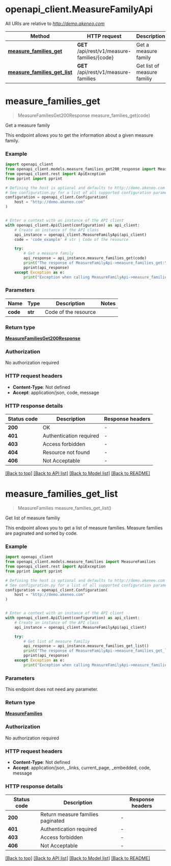 # openapi_client.MeasureFamilyApi

All URIs are relative to *http://demo.akeneo.com*

Method | HTTP request | Description
------------- | ------------- | -------------
[**measure_families_get**](MeasureFamilyApi.md#measure_families_get) | **GET** /api/rest/v1/measure-families/{code} | Get a measure family
[**measure_families_get_list**](MeasureFamilyApi.md#measure_families_get_list) | **GET** /api/rest/v1/measure-families | Get list of measure familiy


# **measure_families_get**
> MeasureFamiliesGet200Response measure_families_get(code)

Get a measure family

This endpoint allows you to get the information about a given measure family.

### Example


```python
import openapi_client
from openapi_client.models.measure_families_get200_response import MeasureFamiliesGet200Response
from openapi_client.rest import ApiException
from pprint import pprint

# Defining the host is optional and defaults to http://demo.akeneo.com
# See configuration.py for a list of all supported configuration parameters.
configuration = openapi_client.Configuration(
    host = "http://demo.akeneo.com"
)


# Enter a context with an instance of the API client
with openapi_client.ApiClient(configuration) as api_client:
    # Create an instance of the API class
    api_instance = openapi_client.MeasureFamilyApi(api_client)
    code = 'code_example' # str | Code of the resource

    try:
        # Get a measure family
        api_response = api_instance.measure_families_get(code)
        print("The response of MeasureFamilyApi->measure_families_get:\n")
        pprint(api_response)
    except Exception as e:
        print("Exception when calling MeasureFamilyApi->measure_families_get: %s\n" % e)
```



### Parameters


Name | Type | Description  | Notes
------------- | ------------- | ------------- | -------------
 **code** | **str**| Code of the resource | 

### Return type

[**MeasureFamiliesGet200Response**](MeasureFamiliesGet200Response.md)

### Authorization

No authorization required

### HTTP request headers

 - **Content-Type**: Not defined
 - **Accept**: application/json, code, message

### HTTP response details

| Status code | Description | Response headers |
|-------------|-------------|------------------|
**200** | OK |  -  |
**401** | Authentication required |  -  |
**403** | Access forbidden |  -  |
**404** | Resource not found |  -  |
**406** | Not Acceptable |  -  |

[[Back to top]](#) [[Back to API list]](../README.md#documentation-for-api-endpoints) [[Back to Model list]](../README.md#documentation-for-models) [[Back to README]](../README.md)

# **measure_families_get_list**
> MeasureFamilies measure_families_get_list()

Get list of measure familiy

This endpoint allows you to get a list of measure families. Measure families are paginated and sorted by code.

### Example


```python
import openapi_client
from openapi_client.models.measure_families import MeasureFamilies
from openapi_client.rest import ApiException
from pprint import pprint

# Defining the host is optional and defaults to http://demo.akeneo.com
# See configuration.py for a list of all supported configuration parameters.
configuration = openapi_client.Configuration(
    host = "http://demo.akeneo.com"
)


# Enter a context with an instance of the API client
with openapi_client.ApiClient(configuration) as api_client:
    # Create an instance of the API class
    api_instance = openapi_client.MeasureFamilyApi(api_client)

    try:
        # Get list of measure familiy
        api_response = api_instance.measure_families_get_list()
        print("The response of MeasureFamilyApi->measure_families_get_list:\n")
        pprint(api_response)
    except Exception as e:
        print("Exception when calling MeasureFamilyApi->measure_families_get_list: %s\n" % e)
```



### Parameters

This endpoint does not need any parameter.

### Return type

[**MeasureFamilies**](MeasureFamilies.md)

### Authorization

No authorization required

### HTTP request headers

 - **Content-Type**: Not defined
 - **Accept**: application/json, _links, current_page, _embedded, code, message

### HTTP response details

| Status code | Description | Response headers |
|-------------|-------------|------------------|
**200** | Return measure families paginated |  -  |
**401** | Authentication required |  -  |
**403** | Access forbidden |  -  |
**406** | Not Acceptable |  -  |

[[Back to top]](#) [[Back to API list]](../README.md#documentation-for-api-endpoints) [[Back to Model list]](../README.md#documentation-for-models) [[Back to README]](../README.md)

